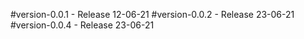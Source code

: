 #version-0.0.1 - Release 12-06-21
#version-0.0.2 - Release 23-06-21
#version-0.0.4 - Release 23-06-21
